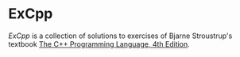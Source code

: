 # ExCpp

*ExCpp* is a collection of solutions to exercises of Bjarne Stroustrup's textbook [The C++ Programming Language, 4th Edition](http://www.stroustrup.com/4thExercises.pdf).
